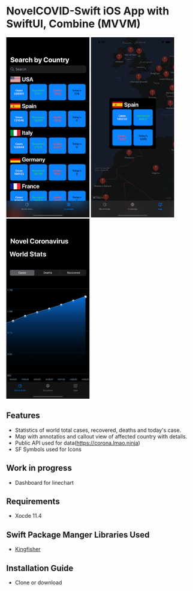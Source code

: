 # NovelCOVID-Swift iOS App with SwiftUI, Combine (MVVM)

<img src="https://github.com/apple-avadhesh/NovelCOVID-Swift/blob/master/Simulator%20Screen%20Shot%20-%20iPhone%2011%20-%202020-04-06%20at%2013.40.23.png" width="222" height="480">            <img src="https://github.com/apple-avadhesh/NovelCOVID-Swift/blob/master/Simulator%20Screen%20Shot%20-%20iPhone%2011%20-%202020-04-06%20at%2021.16.58.png" width="222" height="480">            <img src="https://github.com/apple-avadhesh/NovelCOVID-Swift/blob/master/Simulator Screen Shot - iPhone 11 - 2020-04-10 at 09.11.56.png" width="222" height="480">

## Features
- Statistics of world total cases, recovered, deaths and today's case.
- Map with annotatios and callout view of affected country with details.
- Public API used for data(https://corona.lmao.ninja)
- SF Symbols used for Icons

## Work in progress
- Dashboard for linechart

## Requirements
- Xocde 11.4

## Swift Package Manger Libraries Used
 - [Kingfisher](https://github.com/onevcat/Kingfisher)

## Installation Guide
- Clone or download
